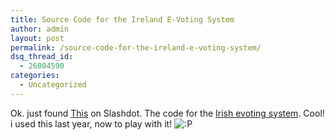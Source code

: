 ```yaml
---
title: Source Code for the Ireland E-Voting System
author: admin
layout: post
permalink: /source-code-for-the-ireland-e-voting-system/
dsq_thread_id:
  - 26004590
categories:
  - Uncategorized
---
```

Ok. just found [This][1] on Slashdot. The code for the [Irish evoting system][2]. Cool! i used this last year, now to play with it! <img src="http://blog.lotas-smartman.net/wp-includes/images/smilies/icon_razz.gif" alt=":P" class="wp-smiley" />

 [1]: http://yro.slashdot.org/yro/03/05/25/0320259.shtml?tid=185
 [2]: http://p45.net/dos_prompt/columns/28.html